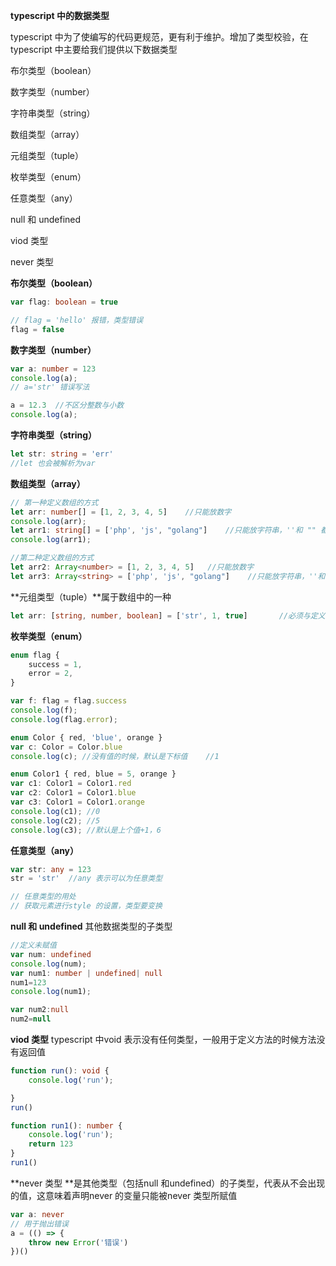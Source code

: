 **typescript 中的数据类型**

typescript 中为了使编写的代码更规范，更有利于维护。增加了类型校验，在typescript 中主要给我们提供以下数据类型

布尔类型（boolean）

数字类型（number）

字符串类型（string）

数组类型（array）

元组类型（tuple）

枚举类型（enum）

任意类型（any）

null 和 undefined

viod 类型

never 类型

**布尔类型（boolean）**

```ts
var flag: boolean = true

// flag = 'hello' 报错，类型错误
flag = false

```

**数字类型（number）**

```ts
var a: number = 123
console.log(a);
// a='str' 错误写法

a = 12.3  //不区分整数与小数
console.log(a);
```

**字符串类型（string）**

```ts
let str: string = 'err'
//let 也会被解析为var
```

**数组类型（array）**

```ts
// 第一种定义数组的方式
let arr: number[] = [1, 2, 3, 4, 5]    //只能放数字
console.log(arr);
let arr1: string[] = ['php', 'js', "golang"]    //只能放字符串，''和 "" 都可以
console.log(arr1);

//第二种定义数组的方式
let arr2: Array<number> = [1, 2, 3, 4, 5]   //只能放数字
let arr3: Array<string> = ['php', 'js', "golang"]    //只能放字符串，''和 "" 都可以
```

**元组类型（tuple）**属于数组中的一种

```ts
let arr: [string, number, boolean] = ['str', 1, true]       //必须与定义的类型顺序一致
```

**枚举类型（enum）**

```ts
enum flag {
    success = 1,
    error = 2,
}

var f: flag = flag.success
console.log(f);
console.log(flag.error);

enum Color { red, 'blue', orange }
var c: Color = Color.blue
console.log(c); //没有值的时候，默认是下标值    //1

enum Color1 { red, blue = 5, orange }
var c1: Color1 = Color1.red
var c2: Color1 = Color1.blue
var c3: Color1 = Color1.orange
console.log(c1); //0
console.log(c2); //5
console.log(c3); //默认是上个值+1，6
```

**任意类型（any）**

```ts
var str: any = 123
str = 'str'  //any 表示可以为任意类型

// 任意类型的用处
// 获取元素进行style 的设置，类型要变换
```

**null 和 undefined**		其他数据类型的子类型

```ts
//定义未赋值
var num: undefined
console.log(num);
var num1: number | undefined| null
num1=123
console.log(num1);

var num2:null
num2=null
```

**viod 类型** 	typescript 中void 表示没有任何类型，一般用于定义方法的时候方法没有返回值

```ts
function run(): void {
    console.log('run');

}
run()

function run1(): number {
    console.log('run');
    return 123
}
run1()
```

**never 类型	**是其他类型（包括null 和undefined）的子类型，代表从不会出现的值，这意味着声明never 的变量只能被never 类型所赋值

```ts
var a: never
// 用于抛出错误
a = (() => {
    throw new Error('错误')
})()
```


